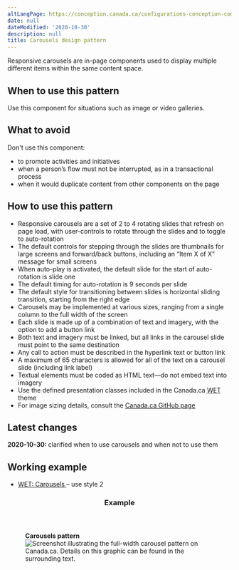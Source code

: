 ```yaml
---
altLangPage: https://conception.canada.ca/configurations-conception-communes/carrousels.html
date: null
dateModified: '2020-10-30'
description: null
title: Carousels design pattern
---
```



<div>
 <section>
  <p>
   Responsive carousels are in-page components used to display multiple different items within the same content space.
  </p>
  <section>
   <h2>
    When to use this pattern
   </h2>
   <p>
    Use this component for situations such as image or video galleries.
   </p>
  </section>
  <section>
   <h2>
    What to avoid
   </h2>
   <p>
    Don't use this component:
   </p>
   <ul>
    <li>
     to promote activities and initiatives
    </li>
    <li>
     when a person’s flow must not be interrupted, as in a transactional process
    </li>
    <li>
     when it would duplicate content from other components on the page
    </li>
   </ul>
  </section>
  <section>
   <h2>
    How to use this pattern
   </h2>
   <ul>
    <li>
     Responsive carousels are a set of 2 to 4 rotating slides that refresh on page load, with user-controls to rotate through the slides and to toggle to auto-rotation
    </li>
    <li>
     The default controls for stepping through the slides are thumbnails for large screens and forward/back buttons, including an “Item X of X” message for small screens
    </li>
    <li>
     When auto-play is activated, the default slide for the start of auto-rotation is slide one
    </li>
    <li>
     The default timing for auto-rotation is 9 seconds per slide
    </li>
    <li>
     The default style for transitioning between slides is horizontal sliding transition, starting from the right edge
    </li>
    <li>
     Carousels may be implemented at various sizes, ranging from a single column to the full width of the screen
    </li>
    <li>
     Each slide is made up of a combination of text and imagery, with the option to add a button link
    </li>
    <li>
     Both text and imagery must be linked, but all links in the carousel slide must point to the same destination
    </li>
    <li>
     Any call to action must be described in the hyperlink text or button link
    </li>
    <li>
     A maximum of 65 characters is allowed for all of the text on a carousel slide (including link label)
    </li>
    <li>
     Textual elements must be coded as HTML text—do not embed text into imagery
    </li>
    <li>
     Use the defined presentation classes included in the Canada.ca
     <abbr title="Web Experience Toolkit">
      WET
     </abbr>
     theme
    </li>
    <li>
     For image sizing details, consult the
     <a href="http://wet-boew.github.io/themes-dist/GCWeb/index-en.html">
      Canada.ca GitHub page
     </a>
    </li>
   </ul>
  </section>
  <section>
   <h2>
    Latest changes
   </h2>
   <p>
    <strong>
     2020-10-30:
    </strong>
    clarified when to use carousels and when not to use them
   </p>
  </section>
  <section>
   <h2>
    Working example
   </h2>
   <ul>
    <li>
     <a href="https://wet-boew.github.io/v4.0-ci/demos/tabs/tabs-carousel-en.html#carousel-s2">
      WET: Carousels
     </a>
     – use style 2
    </li>
   </ul>
  </section>
  <section class="panel panel-primary">
   <header class="panel-heading">
    <h3 class="panel-title">
     Example
    </h3>
   </header>
   <div class="panel-body">
    <figure class="mrgn-bttm-sm">
     <figcaption class="text-center">
      <b>
       Carousels pattern
      </b>
     </figcaption>
     <img alt="Screenshot illustrating the full-width carousel pattern on Canada.ca. Details on this graphic can be found in the surrounding text." class="img-responsive center-block" src="https://www.canada.ca/content/dam/tbs-sct/images/government-communications/canada-content-style-guide/carousels-pattern-eng.jpg"/>
    </figure>
   </div>
  </section>
 </section>
</div>




